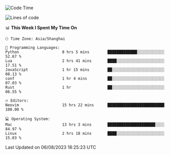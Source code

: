 <!--START_SECTION:waka-->
![Code Time](http://img.shields.io/badge/Code%20Time-1%2C485%20hrs%2026%20mins-blue)

![Lines of code](https://img.shields.io/badge/From%20Hello%20World%20I%27ve%20Written-272.3%20thousand%20lines%20of%20code-blue)

📊 **This Week I Spent My Time On** 

```text
🕑︎ Time Zone: Asia/Shanghai

💬 Programming Languages: 
Python                   8 hrs 5 mins        █████████████░░░░░░░░░░░░   52.67 % 
Lua                      2 hrs 41 mins       ████░░░░░░░░░░░░░░░░░░░░░   17.51 % 
JavaScript               1 hr 15 mins        ██░░░░░░░░░░░░░░░░░░░░░░░   08.13 % 
conf                     1 hr 4 mins         ██░░░░░░░░░░░░░░░░░░░░░░░   07.03 % 
Rust                     1 hr                ██░░░░░░░░░░░░░░░░░░░░░░░   06.55 % 

🔥 Editors: 
Neovim                   15 hrs 22 mins      █████████████████████████   100.00 % 

💻 Operating System: 
Mac                      13 hrs 3 mins       █████████████████████░░░░   84.97 % 
Linux                    2 hrs 18 mins       ████░░░░░░░░░░░░░░░░░░░░░   15.03 % 
```


 Last Updated on 06/08/2023 18:25:23 UTC
<!--END_SECTION:waka-->
